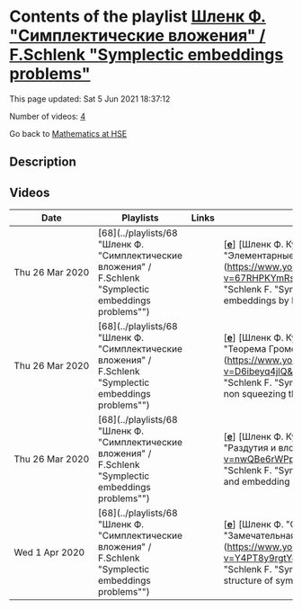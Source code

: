 # Contents of the playlist [Шленк Ф. "Симплектические вложения" / F.Schlenk "Symplectic embeddings problems"](https://www.youtube.com/playlist?list=PLq3E5oubNNoCTWgLcxLZdGJ2UybNUQovg)

This page updated: Sat 5 Jun 2021 18:37:12

Number of videos: [4](#videos)

Go back to [Mathematics at HSE](../README.md)

## Description



## Videos

|Date|Playlists|Links|Video title|
|---|---|---|---|
| Thu&nbsp;26&nbsp;Mar&nbsp;2020 | [68](../playlists/68 "Шленк Ф. "Симплектические вложения" / F.Schlenk "Symplectic embeddings problems"") |  | [[**e**](https://studio.youtube.com/video/67RHPKYmRsA/edit "Edit")] [Шленк Ф. Курс "Симплектические вложения", лекция 1: "Элементарные симплектические вложения"](https://www.youtube.com/watch?v=67RHPKYmRsA&list=PLq3E5oubNNoCTWgLcxLZdGJ2UybNUQovg "Schlenk F. "Symplectic embeddings problems", lect.1: "Symplectic embeddings by hand"") |
| Thu&nbsp;26&nbsp;Mar&nbsp;2020 | [68](../playlists/68 "Шленк Ф. "Симплектические вложения" / F.Schlenk "Symplectic embeddings problems"") |  | [[**e**](https://studio.youtube.com/video/D6ibeyq4jlQ/edit "Edit")] [Шленк Ф. Курс "Симплектические вложения", лекция 2: "Теорема Громова о несжимаемости"](https://www.youtube.com/watch?v=D6ibeyq4jlQ&list=PLq3E5oubNNoCTWgLcxLZdGJ2UybNUQovg "Schlenk F. "Symplectic embeddings problems", lect. 2: "Gromov's non squeezing theorem"") |
| Thu&nbsp;26&nbsp;Mar&nbsp;2020 | [68](../playlists/68 "Шленк Ф. "Симплектические вложения" / F.Schlenk "Symplectic embeddings problems"") |  | [[**e**](https://studio.youtube.com/video/nwQBe6rWPpo/edit "Edit")] [Шленк Ф. Курс "Симплектические вложения", лекция 3: "Раздутия и вложенные шары"](https://www.youtube.com/watch?v=nwQBe6rWPpo&list=PLq3E5oubNNoCTWgLcxLZdGJ2UybNUQovg "Schlenk F. "Symplectic embeddings problems", lect. 3: "Blowing up and embedding balls"") |
| Wed&nbsp;1&nbsp;Apr&nbsp;2020 | [68](../playlists/68 "Шленк Ф. "Симплектические вложения" / F.Schlenk "Symplectic embeddings problems"") |  | [[**e**](https://studio.youtube.com/video/Y4PT8y9rgtY/edit "Edit")] [Шленк Ф. "Симплектические вложения", лекция 4: "Замечательная структура симплектической жёсткости"](https://www.youtube.com/watch?v=Y4PT8y9rgtY&list=PLq3E5oubNNoCTWgLcxLZdGJ2UybNUQovg "Schlenk F. "Symplectic embeddings problems", lect.4: "The fine structure of symplectic rigidity"") |
